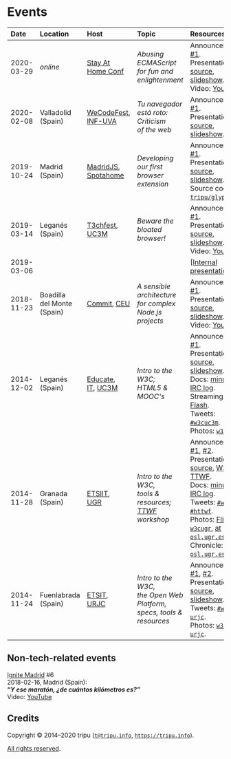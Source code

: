 # Events

Date | Location | Host | Topic | Resources
:----|:---------|:-----|:------|:---------
2020-03-29 | _online_ | [Stay At Home Conf](https://stayathomeconf.com/) | *Abusing ECMAScript <br /> for fun and enlightenment* | Announcement: [#1](https://stayathomeconf.com/#g-341392231). <br /> Presentation: [source](https://github.com/tripu/Events/tree/master/2020-03-29_stay-at-home-conf_ecmascript), [slideshow](https://tripu.github.io/Events/2020-03-29_stay-at-home-conf_ecmascript/). <br /> Video: [YouTube](https://www.youtube.com/watch?v=KNLlHYdht-4).
2020-02-08 | Valladolid <br /> (Spain) | [WeCodeFest](https://wecodefest.com/), <br /> [INF-UVA](https://www.inf.uva.es/) | *Tu navegador <br /> está roto: <br /> Criticism <br /> of the web* | Announcement: [#1](https://wecodefest.com/#timetable). <br /> Presentation: [source](https://github.com/tripu/Events/tree/master/2020-02-08_Valladolid-Spain_UVA-browsers), [slideshow](https://tripu.github.io/Events/2020-02-08_Valladolid-Spain_UVA-browsers/).
2019-10-24 | Madrid <br /> (Spain) | [MadridJS](https://www.meetup.com/madridjs/), <br /> [Spotahome](https://www.spotahome.com/) | *Developing our first <br /> browser extension* | Announcement: [#1](https://www.meetup.com/madridjs/events/265620054/). <br /> Presentation: [source](https://github.com/tripu/Events/tree/master/2019-10-24_Madrid-Spain_Spotahome_MadridJS-extensions), [slideshow](https://tripu.github.io/Events/2019-10-24_Madrid-Spain_Spotahome_MadridJS-extensions/). <br /> Source code: [`tripu/glypher`](https://github.com/tripu/glypher).
2019-03-14 | Legan&eacute;s <br /> (Spain) | [T3chfest](https://t3chfest.uc3m.es/2019/), <br /> [UC3M](http://uc3m.es) | *Beware the <br /> bloated browser!* | Announcement: [#1](https://t3chfest.uc3m.es/2019/programa/beware-the-bloated-browser/). <br /> Presentation: [source](https://github.com/tripu/Events/tree/master/2019-03-14_Legan%C3%A9s-Spain_UC3M_T3chfest-browsers), [slideshow](https://tripu.github.io/Events/2019-03-14_Legan%C3%A9s-Spain_UC3M_T3chfest-browsers/). <br /> Video: [YouTube](https://www.youtube.com/watch?v=dnA6THOT6VA).
2019-03-06 | | | | [[Internal presentation]](https://tripu.github.io/Events/2019-03-06/)
2018-11-23 | Boadilla <br /> del Monte <br /> (Spain) | [Commit](https://2018.commit-conf.com/), [CEU](http://www.uspceu.com/) | *A sensible architecture <br /> for complex <br /> Node.js projects* | Announcement: [#1](https://www.koliseo.com/events/commit-2018/r4p/5630471824211968/agenda#/5116072650866688/5711359748603904). <br /> Presentation: [source](https://github.com/tripu/Events/tree/master/2018-11-23_Boadilla-Spain_CEU_Commit-Node), [slideshow](https://tripu.github.io/Events/2018-11-23_Boadilla-Spain_CEU_Commit-Node/). <br /> Video: [YouTube](https://www.youtube.com/watch?v=1iXB1YFVGrk).
2014-12-02 | Legan&eacute;s <br /> (Spain) | [Educate](http://educate.gast.it.uc3m.es/), <br /> [IT](https://www.it.uc3m.es/vi/), [UC3M](http://uc3m.es) | *Intro to the W3C; <br /> HTML5 & MOOC's* | Announcement: [#1](http://educate.gast.it.uc3m.es/eventos/seminario2014-4/). <br /> Presentation: [source](https://github.com/tripu/Events/tree/master/2014-12-02_Legan%C3%A9s-Spain_UC3M_W3C-MOOCs), [slideshow](https://tripu.github.io/remark/remarkise?url=https%3A%2F%2Ftripu.github.io%2FEvents%2F2014-12-02_Legan%25C3%25A9s-Spain_UC3M_W3C-MOOCs%2Fpresentation.md). <br /> Docs: [minutes](http://www.w3.org/2014/12/02-w3cuc3m-minutes.html), [IRC log](http://www.w3.org/2014/12/02-w3cuc3m-irc). <br /> Streaming: [Flash](https://arcamm.uc3m.es/arcamm/uc3mtv/directo.php?ID=16). <br /> Tweets: [`#w3cuc3m`](https://twitter.com/search?f=realtime&q=w3cuc3m&src=typd). <br /> Photos: [`w3cuc3m`](https://secure.flickr.com/search/?q=w3cuc3m&m=tags&ct=6&mt=all&adv=1).
2014-11-28 | Granada <br /> (Spain) | [ETSIIT](http://etsiit.ugr.es/?lang=en), <br /> [UGR](https://www.ugr.es/en) | *Intro to the W3C, <br /> tools & resources; <br /> [TTWF](http://testthewebforward.org/) workshop* | Announcements: [#1](http://osl.ugr.es/2014/10/14/el-world-wide-web-consortium-en-granada-antonio-olmo-titos-nos-hablara-sobre-el/), [#2](http://osl.ugr.es/2014/11/11/hackaton-test-the-web-forward-con-antonio-olmos-del-consorcio-w3/). <br /> Presentation: [source](https://github.com/tripu/Events/tree/master/2014-11-28_Granada-Spain_UGR_W3C-TTWF), [W3C](https://tripu.github.io/remark/remarkise?url=https%3A%2F%2Ftripu.github.io%2FEvents%2F2014-11-28_Granada-Spain_UGR_W3C-TTWF%2Fpresentation.md), [TTWF](https://tripu.github.io/remark/remarkise?url=https%3A%2F%2Ftripu.github.io%2FEvents%2F2014-11-28_Granada-Spain_UGR_W3C-TTWF%2Fttwf.md). <br /> Docs: [minutes](http://www.w3.org/2014/11/28-w3cugr-minutes.html), [IRC log](http://www.w3.org/2014/11/28-w3cugr-irc). <br /> Tweets: [`#w3cugr`](https://twitter.com/search?f=realtime&q=w3cugr&src=typd), [`#httwf`](https://twitter.com/search?f=realtime&q=httwf&src=typd). <br /> Photos: [Flickr: `w3cugr`](https://secure.flickr.com/search/?q=w3cugr&m=tags&ct=6&mt=all&adv=1), [at `osl.ugr.es`](http://osl.ugr.es/galeria/index.php/Hackaton-W3C-Tripu). <br /> Chronicle: [at `osl.ugr.es`](http://osl.ugr.es/2014/12/01/6250/).
2014-11-24 | Fuenlabrada <br /> (Spain) | [ETSIT](http://www.etsit.urjc.es), <br /> [URJC](https://urjc.es/version_ingles) | *Intro to the W3C, <br /> the Open Web Platform, <br /> specs, tools & resources* | Announcements: [#1](http://docencia.etsit.urjc.es/moodle/mod/forum/discuss.php?d=21202), [#2](http://docencia.etsit.urjc.es/moodle/mod/forum/discuss.php?d=21274). <br /> Presentation: [source](https://github.com/tripu/Events/tree/master/2014-11-24_Fuenlabrada-Spain_URJC_W3C-tools), [slideshow](https://tripu.github.io/remark/remarkise?url=https%3A%2F%2Ftripu.github.io%2FEvents%2F2014-11-24_Fuenlabrada-Spain_URJC_W3C-tools%2Fpresentation.md). <br /> Tweets: [`#w3c-urjc`](https://twitter.com/search?f=realtime&q=w3c-urjc&src=typd). <br /> Photos: [`w3c-urjc`](https://secure.flickr.com/search/?q=w3c-urjc&m=tags&ct=6&mt=all&adv=1).

## Non-tech-related events

[Ignite Madrid](https://www.ignitemad.es/) #6  
2018-02-16, Madrid (Spain):  
**&ldquo;_Y ese maratón, ¿de cuántos kilómetros es?&rdquo;_**  
Video: [YouTube](https://www.youtube.com/watch?v=q1riVnzwDrA)

## Credits

Copyright &copy; 2014&ndash;2020 tripu ([`t@tripu.info`](mailto:t@tripu.info), [`https://tripu.info`](https://tripu.info/)).

[All rights reserved](//github.com/tripu/Events/blob/master/LICENSE.md).
